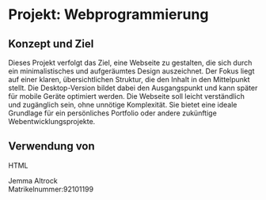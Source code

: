  <h1>Projekt: Webprogrammierung</h1>
 <h2>Konzept und Ziel</h2>
    <p>
      Dieses Projekt verfolgt das Ziel, eine Webseite zu gestalten, die sich durch ein minimalistisches und 
      aufgeräumtes Design auszeichnet. Der Fokus liegt auf einer klaren, übersichtlichen Struktur, die den Inhalt 
      in den Mittelpunkt stellt. Die Desktop-Version bildet dabei den Ausgangspunkt und kann später für mobile Geräte 
      optimiert werden. Die Webseite soll leicht verständlich und zugänglich sein, ohne unnötige Komplexität. Sie bietet 
      eine ideale Grundlage für ein persönliches Portfolio oder andere zukünftige Webentwicklungsprojekte.
    </p>
    <h2>Verwendung von</h2>
    <p> HTML</p>
    <p>Jemma Altrock<br>Matrikelnummer:92101199</p>
